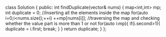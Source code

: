 class Solution {
public:
int findDuplicate(vector<int>& nums) {
map<int,int> mp;
int duplicate = 0;
//Inserting all the elements inside the map
for(auto i=0;i<nums.size();++i)
++mp[nums[i]];
//traversing the map and checking whether the value part is more than 1 or not
for(auto i:mp){
if(i.second>1){
duplicate = i.first;
break;
}
}
return duplicate;
}
};